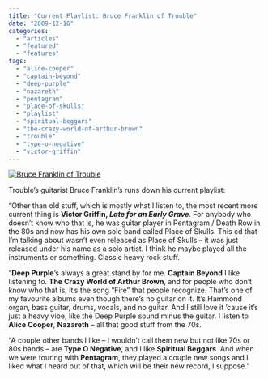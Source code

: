 ```yaml
---
title: "Current Playlist: Bruce Franklin of Trouble"
date: "2009-12-16"
categories: 
  - "articles"
  - "featured"
  - "features"
tags: 
  - "alice-cooper"
  - "captain-beyond"
  - "deep-purple"
  - "nazareth"
  - "pentagram"
  - "place-of-skulls"
  - "playlist"
  - "spiritual-beggars"
  - "the-crazy-world-of-arthur-brown"
  - "trouble"
  - "type-o-negative"
  - "victor-griffin"
---
```


[![Bruce Franklin of Trouble](http://www.hellbound.ca/wp-content/uploads/2009/12/Bruce-Franklin-of-Trouble-195x300.jpg "Bruce Franklin of Trouble")](http://www.hellbound.ca/wp-content/uploads/2009/12/Bruce-Franklin-of-Trouble.jpg)

Trouble’s guitarist Bruce Franklin’s runs down his current playlist:

“Other than old stuff, which is mostly what I listen to, the most recent more current thing is **Victor Griffin, _Late for an Early Grave_**. For anybody who doesn’t know who that is, he was guitar player in Pentagram / Death Row in the 80s and now has his own solo band called Place of Skulls. This cd that I’m talking about wasn’t even released as Place of Skulls – it was just released under his name as a solo artist. I think he maybe played all the instruments or something. Classic heavy rock stuff.

“**Deep Purple**’s always a great stand by for me. **Captain Beyond** I like listening to. **The Crazy World of Arthur Brown**, and for people who don’t know who that is, it’s the song “Fire” that people recognize. That’s one of my favourite albums even though there’s no guitar on it. It’s Hammond organ, bass guitar, drums, vocals, and no guitar. And I still love it ’cause it’s just a heavy vibe, like the Deep Purple sound minus the guitar. I listen to **Alice Cooper**, **Nazareth** – all that good stuff from the 70s.

“A couple other bands I like – I wouldn’t call them new but not like 70s or 80s bands – are **Type O Negative**, and I like **Spiritual Beggars**. And when we were touring with **Pentagram**, they played a couple new songs and I liked what I heard out of that, which will be their new record, I suppose.”
